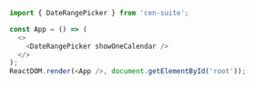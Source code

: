 <!--start-code-->

```js
import { DateRangePicker } from 'cen-suite';

const App = () => (
  <>
    <DateRangePicker showOneCalendar />
  </>
);
ReactDOM.render(<App />, document.getElementById('root'));
```

<!--end-code-->
